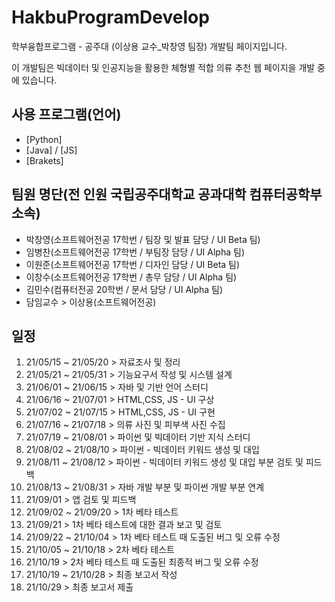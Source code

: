 # HakbuProgramDevelop
학부융합프로그램 - 공주대 (이상용 교수_박창영 팀장) 개발팀 페이지입니다.

이 개발팀은 빅데이터 및 인공지능을 활용한 체형별 적합 의류 추천 웹 페이지을 개발 중에 있습니다.

## 사용 프로그램(언어)
* [Python]
* [Java] / [JS]
* [Brakets]

## 팀원 명단(전 인원 국립공주대학교 공과대학 컴퓨터공학부 소속)
- 박창영(소프트웨어전공 17학번 / 팀장 및 발표 담당 / UI Beta 팀)
- 임병찬(소프트웨어전공 17학번 / 부팀장 담당 / UI Alpha 팀)
- 이원준(소프트웨어전공 17학번 / 디자인 담당 / UI Beta 팀)
- 이창수(소프트웨어전공 17학번 / 총무 담당 / UI Alpha 팀)
- 김민수(컴퓨터전공 20학번 / 문서 담당 / UI Alpha 팀)
- 담임교수 > 이상용(소프트웨어전공)

## 일정
1)  21/05/15 ~ 21/05/20 > 자료조사 및 정리
2)  21/05/21 ~ 21/05/31 > 기능요구서 작성 및 시스템 설계
3)  21/06/01 ~ 21/06/15 > 자바 및 기반 언어 스터디
4)  21/06/16 ~ 21/07/01 > HTML,CSS, JS - UI 구상
5)  21/07/02 ~ 21/07/15 > HTML,CSS, JS - UI 구현
6)  21/07/16 ~ 21/07/18 > 의류 사진 및 피부색 사진 수집
7)  21/07/19 ~ 21/08/01 > 파이썬 및 빅데이터 기반 지식 스터디
8)  21/08/02 ~ 21/08/10 > 파이썬 - 빅데이터 키워드 생성 및 대입
9)  21/08/11 ~ 21/08/12 > 파이썬 - 빅데이터 키워드 생성 및 대입 부분 검토 및 피드백
10) 21/08/13 ~ 21/08/31 > 자바 개발 부분 및 파이썬 개발 부분 연계
11) 21/09/01 > 앱 검토 및 피드백
12) 21/09/02 ~ 21/09/20 > 1차 베타 테스트
13) 21/09/21 > 1차 베타 테스트에 대한 결과 보고 및 검토
14) 21/09/22 ~ 21/10/04 > 1차 베타 테스트 때 도출된 버그 및 오류 수정
15) 21/10/05 ~ 21/10/18 > 2차 베타 테스트
16) 21/10/19 > 2차 베타 테스트 때 도출된 최종적 버그 및 오류 수정
17) 21/10/19 ~ 21/10/28 > 최종 보고서 작성
18) 21/10/29 > 최종 보고서 제출
